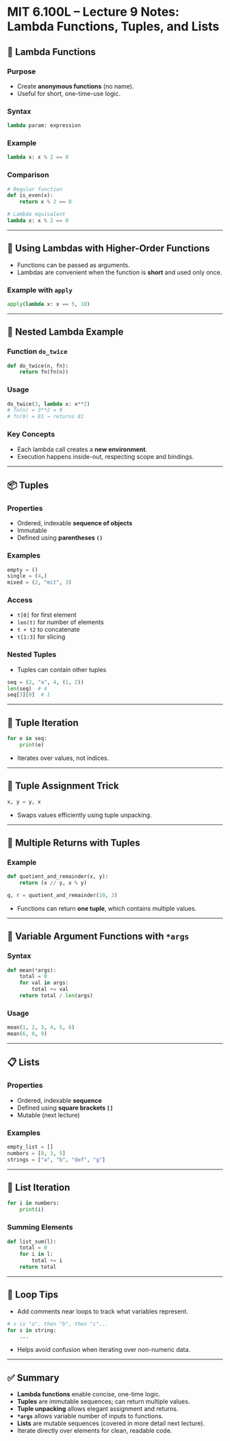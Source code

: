 # MIT 6.100L – Lecture 9 Notes: Lambda Functions, Tuples, and Lists

## 🔧 Lambda Functions

### Purpose
- Create **anonymous functions** (no name).
- Useful for short, one-time-use logic.

### Syntax
```python
lambda param: expression
```

### Example
```python
lambda x: x % 2 == 0
```

### Comparison
```python
# Regular function
def is_even(x):
    return x % 2 == 0

# Lambda equivalent
lambda x: x % 2 == 0
```

---

## 🔁 Using Lambdas with Higher-Order Functions

- Functions can be passed as arguments.
- Lambdas are convenient when the function is **short** and used only once.

### Example with `apply`
```python
apply(lambda x: x == 5, 10)
```

---

## 🧠 Nested Lambda Example

### Function `do_twice`
```python
def do_twice(n, fn):
    return fn(fn(n))
```

### Usage
```python
do_twice(3, lambda x: x**2)
# fn(n) = 3**2 = 9
# fn(9) = 81 → returns 81
```

### Key Concepts
- Each lambda call creates a **new environment**.
- Execution happens inside-out, respecting scope and bindings.

---

## 📦 Tuples

### Properties
- Ordered, indexable **sequence of objects**
- Immutable
- Defined using **parentheses `()`**

### Examples
```python
empty = ()
single = (4,)
mixed = (2, "mit", 3)
```

### Access
- `t[0]` for first element
- `len(t)` for number of elements
- `t + t2` to concatenate
- `t[1:3]` for slicing

### Nested Tuples
- Tuples can contain other tuples
```python
seq = (2, "a", 4, (1, 2))
len(seq)  # 4
seq[3][0]  # 1
```

---

## 🔁 Tuple Iteration

```python
for e in seq:
    print(e)
```

- Iterates over values, not indices.

---

## 🔄 Tuple Assignment Trick

```python
x, y = y, x
```

- Swaps values efficiently using tuple unpacking.

---

## 🔁 Multiple Returns with Tuples

### Example
```python
def quotient_and_remainder(x, y):
    return (x // y, x % y)

q, r = quotient_and_remainder(10, 3)
```

- Functions can return **one tuple**, which contains multiple values.

---

## 🌟 Variable Argument Functions with `*args`

### Syntax
```python
def mean(*args):
    total = 0
    for val in args:
        total += val
    return total / len(args)
```

### Usage
```python
mean(1, 2, 3, 4, 5, 6)
mean(6, 0, 9)
```

---

## 📋 Lists

### Properties
- Ordered, indexable **sequence**
- Defined using **square brackets `[]`**
- Mutable (next lecture)

### Examples
```python
empty_list = []
numbers = [8, 3, 5]
strings = ["a", "b", "def", "g"]
```

---

## 🔁 List Iteration

```python
for i in numbers:
    print(i)
```

### Summing Elements
```python
def list_sum(l):
    total = 0
    for i in l:
        total += i
    return total
```

---

## 🧠 Loop Tips

- Add comments near loops to track what variables represent.
```python
# s is "a", then "b", then "c"...
for s in string:
    ...
```

- Helps avoid confusion when iterating over non-numeric data.

---

## ✅ Summary

- **Lambda functions** enable concise, one-time logic.
- **Tuples** are immutable sequences; can return multiple values.
- **Tuple unpacking** allows elegant assignment and returns.
- **`*args`** allows variable number of inputs to functions.
- **Lists** are mutable sequences (covered in more detail next lecture).
- Iterate directly over elements for clean, readable code.